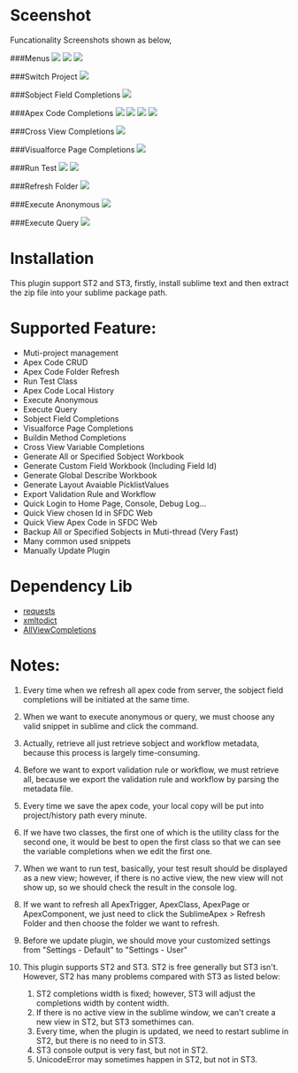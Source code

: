 # Sceenshot #
Funcationality Screenshots shown as below,

###Menus
<img src="https://raw.github.com/xjsender/SublimeApex/master/screenshot/main%20menu.png" />
<img src="https://raw.github.com/xjsender/SublimeApex/master/screenshot/sidebar%20menu.png" />
<img src="https://raw.github.com/xjsender/SublimeApex/master/screenshot/context%20menu.png" />

###Switch Project
<img src="https://raw.github.com/xjsender/SublimeApex/master/screenshot/switch%20project.png" />

###Sobject Field Completions
<img src="https://raw.github.com/xjsender/SublimeApex/master/screenshot/sobject%20field%20completions.png" />

###Apex Code Completions
<img src="https://raw.github.com/xjsender/SublimeApex/master/screenshot/Apex%20code%20completions.png" />
<img src="https://raw.github.com/xjsender/SublimeApex/master/screenshot/map%20completions.png" />
<img src="https://raw.github.com/xjsender/SublimeApex/master/screenshot/set%20completions.png" />
<img src="https://raw.github.com/xjsender/SublimeApex/master/screenshot/list%20completions.png" />

###Cross View Completions
<img src="https://raw.github.com/xjsender/SublimeApex/master/screenshot/cross%20view%20completions.png" />

###Visualforce Page Completions
<img src="https://raw.github.com/xjsender/SublimeApex/master/screenshot/visualforce%20page%20completions.png" />

###Run Test
<img src="https://raw.github.com/xjsender/SublimeApex/master/screenshot/choose%20test%20class.png" />
<img src="https://raw.github.com/xjsender/SublimeApex/master/screenshot/test%20result.png" />

###Refresh Folder
<img src="https://raw.github.com/xjsender/SublimeApex/master/screenshot/refresh%20folder.png" />

###Execute Anonymous
<img src="https://raw.github.com/xjsender/SublimeApex/master/screenshot/execute%20anonymous.png" />

###Execute Query
<img src="https://raw.github.com/xjsender/SublimeApex/master/screenshot/execute%20query.png" />

# Installation #
This plugin support ST2 and ST3, firstly, install sublime text and then extract the zip file into your sublime package path.

# Supported Feature: #
+ Muti-project management
+ Apex Code CRUD
+ Apex Code Folder Refresh
+ Run Test Class
+ Apex Code Local History
+ Execute Anonymous
+ Execute Query
+ Sobject Field Completions
+ Visualforce Page Completions
+ Buildin Method Completions
+ Cross View Variable Completions
+ Generate All or Specified Sobject Workbook
+ Generate Custom Field Workbook (Including Field Id)
+ Generate Global Describe Workbook
+ Generate Layout Avaiable PicklistValues
+ Export Validation Rule and Workflow
+ Quick Login to Home Page, Console, Debug Log...
+ Quick View chosen Id in SFDC Web
+ Quick View Apex Code in SFDC Web
+ Backup All or Specified Sobjects in Muti-thread (Very Fast)
+ Many common used snippets
+ Manually Update Plugin

# Dependency Lib #
+ [requests](https://github.com/kennethreitz/requests)
+ [xmltodict](https://github.com/martinblech/xmltodict)
+ [AllViewCompletions](https://github.com/alienhard/SublimeAllAutocomplete/blob/master/all_views_completions.py)

# Notes: #
1. Every time when we refresh all apex code from server, the sobject field completions will be initiated at the same time.

2. When we want to execute anonymous or query, we must choose any valid snippet in sublime and click the command.

3. Actually, retrieve all just retrieve sobject and workflow metadata, because this process is largely time-consuming.

4. Before we want to export validation rule or workflow, we must retrieve all, because we export the validation rule and workflow by parsing the metadata file.

5. Every time we save the apex code, your local copy will be put into project/history path every minute.

6. If we have two classes, the first one of which is the utility class for the second one, it would be best to open the first class so that we can see the variable completions when we edit the first one.

7. When we want to run test, basically, your test result should be displayed as a new view; however, if there is no active view, the new view will not show up, so we should check the result in the console log.

8. If we want to refresh all ApexTrigger, ApexClass, ApexPage or ApexComponent, we just need to click the SublimeApex > Refresh Folder and then choose the folder we want to refresh.

9. Before we update plugin, we should move your customized settings from "Settings - Default" to "Settings - User"

10. This plugin supports ST2 and ST3. ST2 is free generally but ST3 isn't. However, ST2 has many problems compared with ST3 as listed below:
    1. ST2 completions width is fixed; however, ST3 will adjust the completions width by content width.
    2. If there is no active view in the sublime window, we can't create a new view in ST2, but ST3 somethimes can.
    3. Every time, when the plugin is updated, we need to restart sublime in ST2, but there is no need to in ST3.
    4. ST3 console output is very fast, but not in ST2.
    5. UnicodeError may sometimes happen in ST2, but not in ST3.